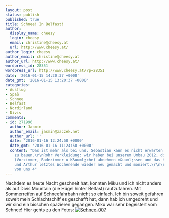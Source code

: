 ```yaml
---
layout: post
status: publish
published: true
title: Schnee! In Belfast!
author:
  display_name: cheesy
  login: cheesy
  email: christine@cheesy.at
  url: http://www.cheesy.at/
author_login: cheesy
author_email: christine@cheesy.at
author_url: http://www.cheesy.at/
wordpress_id: 28351
wordpress_url: http://www.cheesy.at/?p=28351
date: '2016-01-15 14:20:37 +0000'
date_gmt: '2016-01-15 13:20:37 +0000'
categories:
- Ausflug
- Spaß
- Schnee
- Belfast
- Nordirland
- Divis
comments:
- id: 271996
  author: Jasmin
  author_email: jasmin@zaczek.net
  author_url: ''
  date: '2016-01-16 12:24:50 +0000'
  date_gmt: '2016-01-16 11:24:50 +0000'
  content: "Das ist mehr als bei uns. Sebastian kann es nicht erwarten einen Schneemann
    zu bauen.\r\nRohr Verkleidung: wir haben bei unserem Umbau 2012, die Rohrverkleidung
    (Vorzimmer, Badezimmer u K&uuml;che) abnehmen m&uuml;ssen und das haben Sebastian
    und Arthur letztes Wochenende wieder neu gemacht und moniert.\r\n\r\nLg aus Wien
    von uns 4"
---
```

Nachdem es heute Nacht geschneit hat, konnten Miku und ich nicht anders als auf Divis Mountain (die Hügel hinter Belfast) raufzufahren. Mit Sommerreifen auf Schneefahrbahn nicht so einfach. Ich bin soweit gefahren soweit mein Schlachtschiff es geschafft hat, dann hab ich umgedreht und wir sind ein bisschen spazieren gegangen. Miku war sehr begeistert vom Schnee!
Hier gehts zu den Fotos:
[![Schnee-007](http://www.cheesy.at/wp-content/uploads/Schnee-007.jpg)](http://www.cheesy.at/fotos/leben-in-belfast/2016-2/schnee-2/)
